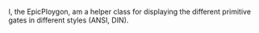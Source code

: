 I, the EpicPloygon, am a helper class for displaying the different primitive gates in different styles (ANSI, DIN).